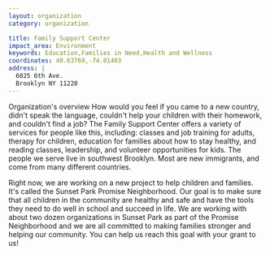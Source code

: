 ```yaml
---
layout: organization
category: organization

title: Family Support Center
impact_area: Environment
keywords: Education,Families in Need,Health and Wellness
coordinates: 40.63769,-74.01403
address: |
  6025 6th Ave.
  Brooklyn NY 11220
---
```

Organization's overview
How would you feel if you came to a new country, didn't speak the language, couldn't help your children with their homework, and couldn't find a job? The Family Support Center offers a variety of services for people like this, including: classes and job training for adults, therapy for children, education for families about how to stay healthy, and reading classes, leadership, and volunteer opportunities for kids. The people we serve live in southwest Brooklyn.  Most are new immigrants, and come from many different countries. 
 
Right now, we are working on a new project to help children and families.  It's called the Sunset Park Promise Neighborhood.  Our goal is to make sure that all children in the community are healthy and safe and have the tools they need to do well in school and succeed in life.  We are working with about two dozen organizations in Sunset Park as part of the Promise Neighborhood and we are all committed to making families stronger and helping our community.  You can help us reach this goal with your grant to us!